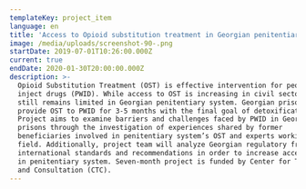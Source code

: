 ```yaml
---
templateKey: project_item
language: en
title: 'Access to Opioid substitution treatment in Georgian penitentiary system '
image: /media/uploads/screenshot-90-.png
startDate: 2019-07-01T10:26:00.000Z
current: true
endDate: 2020-01-30T20:00:00.000Z
description: >-
  Opioid Substitution Treatment (OST) is effective intervention for people who
  inject drugs (PWID). While access to OST is increasing in civil sector, it
  still remains limited in Georgian penitentiary system. Georgian prisons
  provide OST to PWID for 3-5 months with the final goal of detoxification.
  Project aims to examine barriers and challenges faced by PWID in Georgian
  prisons through the investigation of experiences shared by former
  beneficiaries involved in penitentiary system’s OST and experts working in the
  field. Additionally, project team will analyze Georgian regulatory framework,
  international standards and recommendations in order to increase access to OST
  in penitentiary system. Seven-month project is funded by Center for Training
  and Consultation (CTC).
---
```


